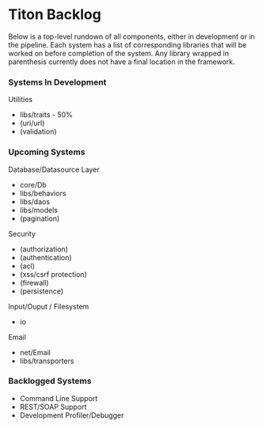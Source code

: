 # Titon Backlog #

Below is a top-level rundown of all components, either in development or in the pipeline.
Each system has a list of corresponding libraries that will be worked on before completion of the system.
Any library wrapped in parenthesis currently does not have a final location in the framework.

### Systems In Development ###

Utilities

* libs/traits - 50%
* (uri/url)
* (validation)

### Upcoming Systems ###

Database/Datasource Layer

* core/Db
* libs/behaviors
* libs/daos
* libs/models
* (pagination)

Security

* (authorization)
* (authentication)
* (acl)
* (xss/csrf protection)
* (firewall)
* (persistence)

Input/Ouput / Filesystem

* io

Email

* net/Email
* libs/transporters

### Backlogged Systems ###

* Command Line Support
* REST/SOAP Support
* Development Profiler/Debugger